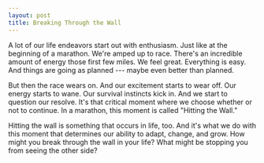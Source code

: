 ```yaml
---
layout: post
title: Breaking Through the Wall
---
```


A lot of our life endeavors start out with enthusiasm. Just like at the beginning of a marathon. We're amped up to race. There's an incredible amount of energy those first few miles. We feel great. Everything is easy. And things are going as planned --- maybe even better than planned.

But then the race wears on. And our excitement starts to wear off. Our energy starts to wane. Our survival instincts kick in. And we start to question our resolve. It's that critical moment where we choose whether or not to continue. In a marathon, this moment is called "Hitting the Wall."

Hitting the wall is something that occurs in life, too. And it's what we do with this moment that determines our ability to adapt, change, and grow. How might you break through the wall in your life? What might be stopping you from seeing the other side?